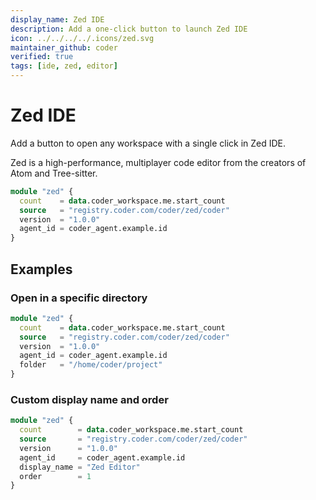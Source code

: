 ```yaml
---
display_name: Zed IDE
description: Add a one-click button to launch Zed IDE
icon: ../../../../.icons/zed.svg
maintainer_github: coder
verified: true
tags: [ide, zed, editor]
---
```


# Zed IDE

Add a button to open any workspace with a single click in Zed IDE.

Zed is a high-performance, multiplayer code editor from the creators of Atom and Tree-sitter.

```tf
module "zed" {
  count    = data.coder_workspace.me.start_count
  source   = "registry.coder.com/coder/zed/coder"
  version  = "1.0.0"
  agent_id = coder_agent.example.id
}
```

## Examples

### Open in a specific directory

```tf
module "zed" {
  count    = data.coder_workspace.me.start_count
  source   = "registry.coder.com/coder/zed/coder"
  version  = "1.0.0"
  agent_id = coder_agent.example.id
  folder   = "/home/coder/project"
}
```

### Custom display name and order

```tf
module "zed" {
  count        = data.coder_workspace.me.start_count
  source       = "registry.coder.com/coder/zed/coder"
  version      = "1.0.0"
  agent_id     = coder_agent.example.id
  display_name = "Zed Editor"
  order        = 1
}
```
